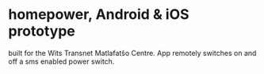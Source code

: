 # homepower, Android & iOS prototype 
 built for the Wits Transnet Matlafatšo Centre. App remotely switches on and off a sms enabled power switch. 
